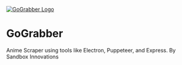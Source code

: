 [![GoGrabber Logo](https://sandboxinnovations.org/images/logo.png)](https://sandboxinnovations.org/)

# GoGrabber

Anime Scraper using tools like Electron, Puppeteer, and Express. By Sandbox Innovations